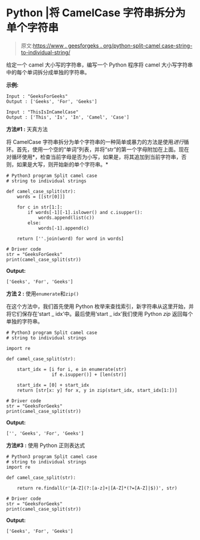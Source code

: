 # Python |将 CamelCase 字符串拆分为单个字符串

> 原文:[https://www . geesforgeks . org/python-split-camel case-string-to-individual-string/](https://www.geeksforgeeks.org/python-split-camelcase-string-to-individual-strings/)

给定一个 camel 大小写的字符串，编写一个 Python 程序将 camel 大小写字符串中的每个单词拆分成单独的字符串。

**示例:**

```
Input : "GeeksForGeeks"
Output : ['Geeks', 'For', 'Geeks']

Input : "ThisIsInCamelCase"
Output : ['This', 'Is', 'In', 'Camel', 'Case']

```

**方法#1 :** 天真方法

将 CamelCase 字符串拆分为单个字符串的一种简单或暴力的方法是使用*进行*循环。首先，使用一个空的“单词”列表，并将“str”的第一个字母附加在上面。现在对循环使用*，检查当前字母是否为小写，如果是，将其追加到当前字符串，否则，如果是大写，则开始新的单个字符串。*

```
# Python3 program Split camel case 
# string to individual strings

def camel_case_split(str):
    words = [[str[0]]]

    for c in str[1:]:
        if words[-1][-1].islower() and c.isupper():
            words.append(list(c))
        else:
            words[-1].append(c)

    return [''.join(word) for word in words]

# Driver code
str = "GeeksForGeeks"
print(camel_case_split(str))
```

**Output:**

```
['Geeks', 'For', 'Geeks']

```

**方法 2 :** 使用`enumerate`和`zip()`

在这个方法中，我们首先使用 Python 枚举来查找索引，新字符串从这里开始，并将它们保存在‘start _ idx’中。最后使用‘start _ idx’我们使用 Python *zip* 返回每个单独的字符串。

```
# Python3 program Split camel case 
# string to individual strings

import re

def camel_case_split(str):

    start_idx = [i for i, e in enumerate(str)
                 if e.isupper()] + [len(str)]

    start_idx = [0] + start_idx
    return [str[x: y] for x, y in zip(start_idx, start_idx[1:])] 

# Driver code
str = "GeeksForGeeks"
print(camel_case_split(str))
```

**Output:**

```
['', 'Geeks', 'For', 'Geeks']

```

**方法#3 :** 使用 Python 正则表达式

```
# Python3 program Split camel case 
# string to individual strings
import re

def camel_case_split(str):

    return re.findall(r'[A-Z](?:[a-z]+|[A-Z]*(?=[A-Z]|$))', str)

# Driver code
str = "GeeksForGeeks"
print(camel_case_split(str))
```

**Output:**

```
['Geeks', 'For', 'Geeks']

```
